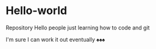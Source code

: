 # Hello-world
Repository
Hello people just learning how to code and git

I'm sure I can work it out eventually ♠️♠️♠️

